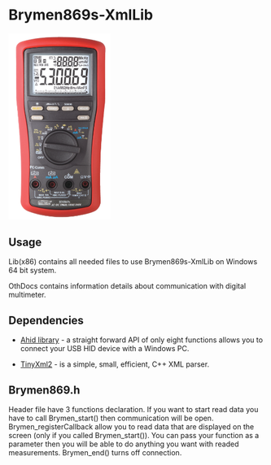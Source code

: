 # Brymen869s-XmlLib


<img src="OthDocs/multimeter.png" width="200">


## Usage

Lib(x86) contains all needed files to use Brymen869s-XmlLib on Windows 64 bit system.

OthDocs contains information details about communication with digital multimeter. 


## Dependencies

* [Ahid library](http://ahidlib.com/pages/programming_cpp.php?lang=en) - a straight forward API of only eight functions allows you to connect your USB HID device with a Windows PC.

* [TinyXml2](https://github.com/leethomason/tinyxml2) - is a simple, small, efficient, C++ XML parser. 



## Brymen869.h

Header file have 3 functions declaration. If you want to start read data you have to call Brymen_start() then communication will be open. 
Brymen_registerCallback allow you to read data that are displayed on the screen (only if you called Brymen_start()). 
You can pass your function as a parameter then you will be able to do anything you want with readed measurements.
Brymen_end() turns off connection. 
